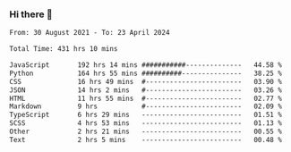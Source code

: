### Hi there 👋

<!--
**dominoto/dominoto** is a ✨ _special_ ✨ repository because its `README.md` (this file) appears on your GitHub profile.

Here are some ideas to get you started:

- 🔭 I’m currently working on ...
- 🌱 I’m currently learning ...
- 👯 I’m looking to collaborate on ...
- 🤔 I’m looking for help with ...
- 💬 Ask me about ...
- 📫 How to reach me: ...
- 😄 Pronouns: ...
- ⚡ Fun fact: ...
-->
<!--START_SECTION:waka-->

```txt
From: 30 August 2021 - To: 23 April 2024

Total Time: 431 hrs 10 mins

JavaScript       192 hrs 14 mins ###########--------------   44.58 %
Python           164 hrs 55 mins ##########---------------   38.25 %
CSS              16 hrs 49 mins  #------------------------   03.90 %
JSON             14 hrs 2 mins   #------------------------   03.26 %
HTML             11 hrs 55 mins  #------------------------   02.77 %
Markdown         9 hrs           #------------------------   02.09 %
TypeScript       6 hrs 29 mins   -------------------------   01.51 %
SCSS             4 hrs 53 mins   -------------------------   01.13 %
Other            2 hrs 21 mins   -------------------------   00.55 %
Text             2 hrs 5 mins    -------------------------   00.48 %
```

<!--END_SECTION:waka-->
